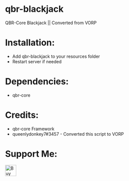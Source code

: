# qbr-blackjack
QBR-Core Blackjack || Converted from VORP

# Installation:
- Add qbr-blackjack to your resources folder
- Restart server if needed

# Dependencies:
- qbr-core

# Credits:
- qbr-core Framework
- queenlydonkey7#3457 - Converted this script to VORP

# Support Me:
<a href='https://ko-fi.com/W7W2DTUIV' target='_blank'><img height='36' style='border:0px;height:36px;' src='https://cdn.ko-fi.com/cdn/kofi4.png?v=3' border='0' alt='Buy Me a Coffee at ko-fi.com' /></a>
